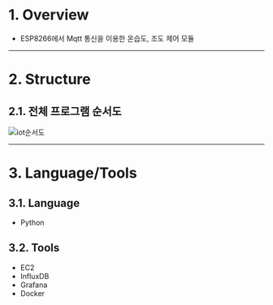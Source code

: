 # 1. Overview
* ESP8266에서 Mqtt 통신을 이용한 온습도, 조도 제어 모듈
****
# 2. Structure
## 2.1. 전체 프로그램 순서도
![iot순서도](https://user-images.githubusercontent.com/52540882/116789436-bffc0a80-aae9-11eb-97cf-ef42299cc30e.PNG)

****
# 3. Language/Tools
## 3.1. Language
* Python
## 3.2. Tools
* EC2
* InfluxDB
* Grafana
* Docker


